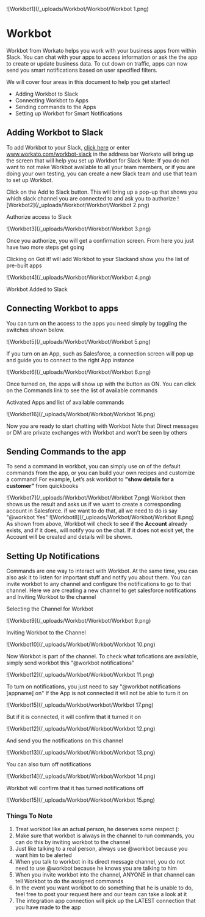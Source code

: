 ![Workbot1](/_uploads/Workbot/Workbot/Workbot 1.png)

# Workbot 

Workbot from Workato helps you work with your business apps from within Slack. You can chat with your apps to access information or ask the the app to create or update business data. To cut down on traffic, apps can now send you smart notifications based on user specified filters.

We will cover four areas in this document to help you get started!
* Adding Workbot to Slack
* Connecting Workbot to Apps
* Sending commands to the Apps
* Setting up Workbot for Smart Notifications

## Adding Workbot to Slack
To add Workbot to your Slack, [click here](https://www.workato.com/workbot-slack) or enter www.workato.com/workbot-slack in the address bar
Workato will bring up the screen that will help you set up Workbot for Slack
Note: If you do not want to not make Workbot available to all your team members, or if you are doing your own testing, you can create a new Slack team and use that team to set up Workbot.

Click on the Add to Slack button. This will bring up a pop-up that shows you which slack channel you are connected to and ask you to authorize
![Workbot2](/_uploads/Workbot/Workbot/Workbot 2.png)

Authorize access to Slack

![Workbot3](/_uploads/Workbot/Workbot/Workbot 3.png)

Once you authorize, you will get a confirmation screen. From here you just have two more steps get going


Clicking on Got it! will add Workbot to your Slackand show you the list of pre-built apps

![Workbot4](/_uploads/Workbot/Workbot/Workbot 4.png)

Workbot Added to Slack
                                           
## Connecting Workbot to apps                                        
You can turn on the access to the apps you need simply by toggling the switches shown below.

![Workbot5](/_uploads/Workbot/Workbot/Workbot 5.png)

If you turn on an App, such as Salesforce, a connection screen will pop up and guide you to connect to the right App instance

![Workbot6](/_uploads/Workbot/Workbot/Workbot 6.png)

Once turned on, the apps will show up with the button as ON. You can click on the Commands link to see the list of available commands

Activated Apps and list of available commands

![Workbot16](/_uploads/Workbot/Workbot/Workbot 16.png)

Now you are ready to start chatting with Workbot
Note that Direct messages or DM are private exchanges with Workbot and won’t be seen by others


## Sending Commands to the app
To send a command in workbot, you can simply use on of the default commands from the app, or you can build your own recipes and customize a command! For example,  Let’s ask workbot to **"show details for a customer"** from quickbooks

![Workbot7](/_uploads/Workbot/Workbot/Workbot 7.png)
Workbot then shows us the result and asks us if we want to create a corresponding account in Salesforce. if we want to do that, all we need to do is say "@workbot Yes" 
![Workbot8](/_uploads/Workbot/Workbot/Workbot 8.png)
As shown from above, Workbot will check to see if the **Account** already exists, and if it does, will notify you on the chat. If it does not exisit yet, the Account will be created and details will be shown. 


## Setting Up Notifications
Commands are one way to interact with Workbot. At the same time, you can also ask it to listen for important stuff and notify you about them. You can invite workbot to any channel and configure the notifications to go to that channel. Here we are creating a new channel to get salesforce notifications and Inviting Workbot to the channel

Selecting the Channel for Workbot

![Workbot9](/_uploads/Workbot/Workbot/Workbot 9.png)

Inviting Workbot to the Channel

![Workbot10](/_uploads/Workbot/Workbot/Workbot 10.png)

Now Workbot is part of the channel. To check what tofications are available, simply send workbot this "@workbot notifications"

![Workbot12](/_uploads/Workbot/Workbot/Workbot 11.png)

To turn on notifications, you just need to say "@workbot notifications [appname] on"
If the App is not connected it will not be able to turn it on

![Workbot15](/_uploads/Workbot/workbot/Workbot 17.png)

But if it is connected, it will confirm that it turned it on

![Workbot12](/_uploads/Workbot/Workbot/Workbot 12.png)

And send you the notifications on this channel

![Workbot13](/_uploads/Workbot/Workbot/Workbot 13.png)

You can also turn off notifications

![Workbot14](/_uploads/Workbot/Workbot/Workbot 14.png)

Workbot will confirm that it has turned notifications off

![Workbot15](/_uploads/Workbot/Workbot/Workbot 15.png)

### Things To Note

1. Treat workbot like an actual person, he deserves some respect (:
2. Make sure that workbot is always in the channel to run commands, you can do this by inviting workbot to the channel
3. Just like talking to a real person, always use @workbot because you want him to be alerted
4. When you talk to workbot in its direct message channel, you do not need to use @workbot because he knows you are talking to him
5. When you invite workbot into the channel, ANYONE in that channel can tell Workbot to do the assigned commands
6. In the event you want workbot to do something that he is unable to do, feel free to post your request here and our team can take a look at it 
7. The integration app connection will pick up the LATEST connection that you have made to the app

